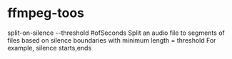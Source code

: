 # ffmpeg-toos

split-on-silence --threshold #ofSeconds
   Split an audio file to segments of files based on silence boundaries with minimum length = threshold
   For example, silence starts,ends
